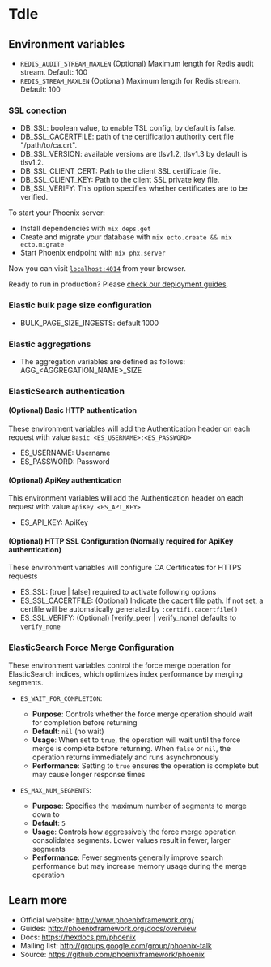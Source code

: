# TdIe

## Environment variables

- `REDIS_AUDIT_STREAM_MAXLEN` (Optional) Maximum length for Redis audit stream. Default: 100
- `REDIS_STREAM_MAXLEN` (Optional) Maximum length for Redis stream. Default: 100

### SSL conection

- DB_SSL: boolean value, to enable TSL config, by default is false.
- DB_SSL_CACERTFILE: path of the certification authority cert file "/path/to/ca.crt".
- DB_SSL_VERSION: available versions are tlsv1.2, tlsv1.3 by default is tlsv1.2.
- DB_SSL_CLIENT_CERT: Path to the client SSL certificate file.
- DB_SSL_CLIENT_KEY: Path to the client SSL private key file.
- DB_SSL_VERIFY: This option specifies whether certificates are to be verified.

To start your Phoenix server:

- Install dependencies with `mix deps.get`
- Create and migrate your database with `mix ecto.create && mix ecto.migrate`
- Start Phoenix endpoint with `mix phx.server`

Now you can visit [`localhost:4014`](http://localhost:4014) from your browser.

Ready to run in production? Please [check our deployment guides](http://www.phoenixframework.org/docs/deployment).

### Elastic bulk page size configuration

- BULK_PAGE_SIZE_INGESTS: default 1000

### Elastic aggregations

- The aggregation variables are defined as follows: AGG\_<AGGREGATION_NAME>\_SIZE

### ElasticSearch authentication

#### (Optional) Basic HTTP authentication

These environment variables will add the Authentication header on each request
with value `Basic <ES_USERNAME>:<ES_PASSWORD>`

- ES_USERNAME: Username
- ES_PASSWORD: Password

#### (Optional) ApiKey authentication

This environment variables will add the Authentication header on each request
with value `ApiKey <ES_API_KEY>`

- ES_API_KEY: ApiKey

#### (Optional) HTTP SSL Configuration (Normally required for ApiKey authentication)

These environment variables will configure CA Certificates for HTTPS requests

- ES_SSL: [true | false] required to activate following options
- ES_SSL_CACERTFILE: (Optional) Indicate the cacert file path. If not set, a certfile will be automatically generated by `:certifi.cacertfile()`
- ES_SSL_VERIFY: (Optional) [verify_peer | verify_none] defaults to `verify_none`

### ElasticSearch Force Merge Configuration

These environment variables control the force merge operation for ElasticSearch indices, which optimizes index performance by merging segments.

- `ES_WAIT_FOR_COMPLETION`:
  - **Purpose**: Controls whether the force merge operation should wait for completion before returning
  - **Default**: `nil` (no wait)
  - **Usage**: When set to `true`, the operation will wait until the force merge is complete before returning. When `false` or `nil`, the operation returns immediately and runs asynchronously
  - **Performance**: Setting to `true` ensures the operation is complete but may cause longer response times

- `ES_MAX_NUM_SEGMENTS`:
  - **Purpose**: Specifies the maximum number of segments to merge down to
  - **Default**: `5`
  - **Usage**: Controls how aggressively the force merge operation consolidates segments. Lower values result in fewer, larger segments
  - **Performance**: Fewer segments generally improve search performance but may increase memory usage during the merge operation

## Learn more

- Official website: http://www.phoenixframework.org/
- Guides: http://phoenixframework.org/docs/overview
- Docs: https://hexdocs.pm/phoenix
- Mailing list: http://groups.google.com/group/phoenix-talk
- Source: https://github.com/phoenixframework/phoenix
